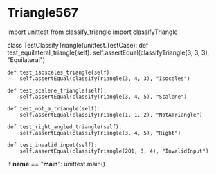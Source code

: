 # Triangle567
import unittest
from classify_triangle import classifyTriangle

class TestClassifyTriangle(unittest.TestCase):
    def test_equilateral_triangle(self):
        self.assertEqual(classifyTriangle(3, 3, 3), "Equilateral")

    def test_isosceles_triangle(self):
        self.assertEqual(classifyTriangle(3, 4, 3), "Isoceles")

    def test_scalene_triangle(self):
        self.assertEqual(classifyTriangle(3, 4, 5), "Scalene")

    def test_not_a_triangle(self):
        self.assertEqual(classifyTriangle(1, 1, 2), "NotATriangle")

    def test_right_angled_triangle(self):
        self.assertEqual(classifyTriangle(3, 4, 5), "Right")

    def test_invalid_input(self):
        self.assertEqual(classifyTriangle(201, 3, 4), "InvalidInput")

if __name__ == "__main__":
    unittest.main()

